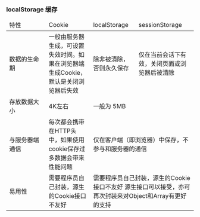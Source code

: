 ### localStorage 缓存

<table>
    <thead>
        <tr>
        <td width="90px">特性</td>
        <td>Cookie</td>
        <td>localStorage</td>
        <td>sessionStorage</td>
        </tr>
    </thead>
    <tbody>
        <tr>
        <td>数据的生命期</td>
        <td>一般由服务器生成，可设置失效时间。如果在浏览器端生成Cookie，默认是关闭浏览器后失效</td>
        <td>除非被清除，否则永久保存</td>
        <td>仅在当前会话下有效，关闭页面或浏览器后被清除</td>
        </tr>
        <tr>
        <td>存放数据大小</td>
        <td>4K左右</td>
        <td colspan="2">一般为 5MB</td>
        </tr>
        <tr>
        <td>与服务器端通信</td>
        <td>每次都会携带在HTTP头中，如果使用cookie保存过多数据会带来性能问题</td>
        <td colspan="2">仅在客户端（即浏览器）中保存，不参与和服务器的通信</td>
        </tr>
        <tr>
        <td>易用性</td>
        <td>需要程序员自己封装，源生的Cookie接口不友好</td>
        <td colspan="2">需要程序员自己封装，源生的Cookie接口不友好	源生接口可以接受，亦可再次封装来对Object和Array有更好的支持</td>
        </tr>
    </tbody>
</table>